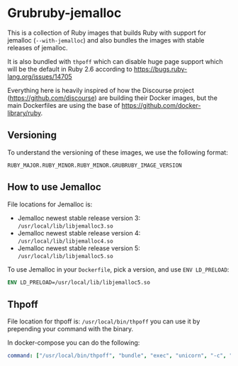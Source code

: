 # Grubruby-jemalloc

This is a collection of Ruby images that builds Ruby with support for jemalloc (`--with-jemalloc`) and also bundles the images with stable releases of jemalloc.

It is also bundled with `thpoff` which can disable huge page support which will be the default in Ruby 2.6 according to https://bugs.ruby-lang.org/issues/14705

Everything here is heavily inspired of how the Discourse project (https://github.com/discourse) are building their Docker images, but the main Dockerfiles are using the base of https://github.com/docker-library/ruby.

## Versioning

To understand the versioning of these images, we use the following format:

```
RUBY_MAJOR.RUBY_MINOR.RUBY_MINOR.GRUBRUBY_IMAGE_VERSION
```

## How to use Jemalloc

File locations for Jemalloc is:

- Jemalloc newest stable release version 3: `/usr/local/lib/libjemalloc3.so`
- Jemalloc newest stable release version 4: `/usr/local/lib/libjemalloc4.so`
- Jemalloc newest stable release version 5: `/usr/local/lib/libjemalloc5.so`

To use Jemalloc in your `Dockerfile`, pick a version, and use `ENV LD_PRELOAD`:

```dockerfile
ENV LD_PRELOAD=/usr/local/lib/libjemalloc5.so
```

## Thpoff

File location for thpoff is: `/usr/local/bin/thpoff` you can use it by prepending your command with the binary.

In docker-compose you can do the following:

```yaml
command: ["/usr/local/bin/thpoff", "bundle", "exec", "unicorn", "-c", "config/unicorn.rb"]
```
